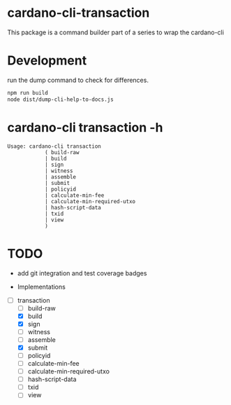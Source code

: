 # cardano-cli-transaction

This package is a command builder part of a series to wrap the cardano-cli

# Development

run the dump command to check for differences.

```bash
npm run build
node dist/dump-cli-help-to-docs.js
```

# cardano-cli transaction -h

```text
Usage: cardano-cli transaction
            ( build-raw
            | build
            | sign
            | witness
            | assemble
            | submit
            | policyid
            | calculate-min-fee
            | calculate-min-required-utxo
            | hash-script-data
            | txid
            | view
            )
```

# TODO

- add git integration and test coverage badges

- Implementations

- [ ] transaction
  - [ ] build-raw
  - [x] build
  - [x] sign
  - [ ] witness
  - [ ] assemble
  - [x] submit
  - [ ] policyid
  - [ ] calculate-min-fee
  - [ ] calculate-min-required-utxo
  - [ ] hash-script-data
  - [ ] txid
  - [ ] view
